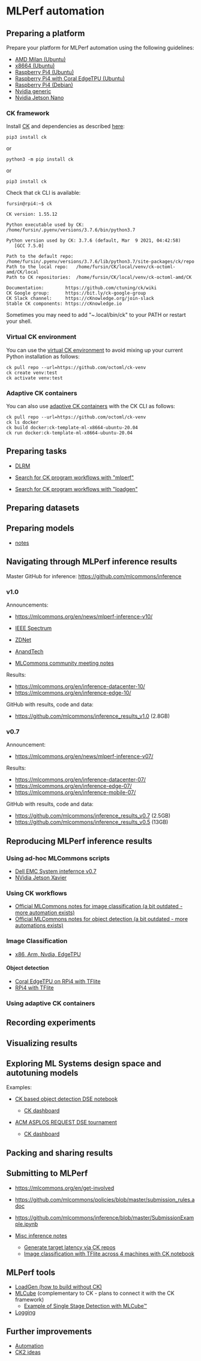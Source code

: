 # MLPerf automation

## Preparing a platform
Prepare your platform for MLPerf automation using the following guidelines:

* [AMD Milan (Ubuntu)](platform/amd-milan.md)
* [x8664 (Ubuntu)](platform/x8664-ubuntu.md)
* [Raspberry Pi4 (Ubuntu)](platform/rpi4-ubuntu.md)
* [Raspberry Pi4 with Coral EdgeTPU (Ubuntu)](platform/rpi4-coral-ubuntu.md)
* [Raspberry Pi4 (Debian)](platform/rpi4-debian.md)
* [Nvidia generic](platform/nvidia-generic.md)
* [Nvidia Jetson Nano](platform/nvidia-jetson-nano.md)

### CK framework

Install [CK](https://github.com/ctuning/ck) and dependencies as described [here](https://ck.readthedocs.io/en/latest/src/installation.html):

```
pip3 install ck
```
or 
```
python3 -m pip install ck
```
or
```
pip3 install ck
```

Check that ck CLI is available:
```
fursin@rpi4:~$ ck

CK version: 1.55.12

Python executable used by CK: /home/fursin/.pyenv/versions/3.7.6/bin/python3.7

Python version used by CK: 3.7.6 (default, Mar  9 2021, 04:42:58)
   [GCC 7.5.0]

Path to the default repo: /home/fursin/.pyenv/versions/3.7.6/lib/python3.7/site-packages/ck/repo
Path to the local repo:   /home/fursin/CK/local/venv/ck-octoml-amd/CK/local
Path to CK repositories:  /home/fursin/CK/local/venv/ck-octoml-amd/CK

Documentation:        https://github.com/ctuning/ck/wiki
CK Google group:      https://bit.ly/ck-google-group
CK Slack channel:     https://cKnowledge.org/join-slack
Stable CK components: https://cKnowledge.io
```

Sometimes you may need to add "~.local/bin/ck" to your PATH or restart your shell.

### Virtual CK environment

You can use the [virtual CK environment](https://github.com/octoml/ck-venv) to avoid mixing up your current Python installation as follows:
```
ck pull repo --url=https://github.com/octoml/ck-venv
ck create venv:test
ck activate venv:test
```

### Adaptive CK containers

You can also use [adaptive CK containers](https://github.com/octoml/ck-venv/blob/main/README.docker.md)
with the CK CLI as follows:

```
ck pull repo --url=https://github.com/octoml/ck-venv
ck ls docker
ck build docker:ck-template-ml-x8664-ubuntu-20.04
ck run docker:ck-template-ml-x8664-ubuntu-20.04
```

## Preparing tasks

* [DLRM](tasks/dlrm.md)

* [Search for CK program workflows with "mlperf"](https://cknowledge.io/?q=module_uoa%3A%22program%22+AND+mlperf)
* [Search for CK program workflows with "loadgen"](https://cknowledge.io/?q=module_uoa%3A%22program%22+AND+loadgen)

## Preparing datasets

## Preparing models

* [notes](models/notes.md)

## Navigating through MLPerf inference results

Master GitHub for inference: https://github.com/mlcommons/inference

### v1.0

Announcements: 
* https://mlcommons.org/en/news/mlperf-inference-v10/

* [IEEE Spectrum](https://spectrum.ieee.org/tech-talk/artificial-intelligence/machine-learning/these-might-be-the-fastest-and-most-efficient-ai-systems-around)
* [ZDNet](https://www.zdnet.com/article/ai-industrys-performance-benchmark-mlperf-for-the-first-time-also-measures-the-energy-that-machine-learning-consumes/)
* [AnandTech](https://www.anandtech.com/show/16632/mlperf-inference-v10-2000-suite-results-new-power-measurements)

* [MLCommons community meeting notes](https://docs.google.com/presentation/d/1w0BfO-S7sEA3kTmxUPaJvpHjHQgP10zf2FcRyR2Vmmc/edit#slide=id.gd34e303737_3_6)


Results:
* https://mlcommons.org/en/inference-datacenter-10/
* https://mlcommons.org/en/inference-edge-10/

GitHub with results, code and data:
* https://github.com/mlcommons/inference_results_v1.0 (2.8GB)
  
### v0.7

Announcement:
* https://mlcommons.org/en/news/mlperf-inference-v07/

Results:
* https://mlcommons.org/en/inference-datacenter-07/
* https://mlcommons.org/en/inference-edge-07/
* https://mlcommons.org/en/inference-mobile-07/

GitHub with results, code and data:
* https://github.com/mlcommons/inference_results_v0.7 (2.5GB)
* https://github.com/mlcommons/inference_results_v0.5 (13GB)

## Reproducing MLPerf inference results

### Using ad-hoc MLCommons scripts

* [Dell EMC System intefernce v0.7](https://infohub.delltechnologies.com/p/running-the-mlperf-inference-v0-7-benchmark-on-dell-emc-systems)
* [NVidia Jetson Xavier](reproduce/image-classification-nvidia-jetson-xavier-mlperf.md)

### Using CK workflows

* [Official MLCommons notes for image classification (a bit outdated - more automation exists)](https://github.com/mlcommons/inference/tree/master/vision/classification_and_detection/optional_harness_ck/classification)
* [Official MLCommons notes for object detection (a bit outdated - more automations exists)](https://github.com/mlcommons/inference/tree/master/vision/classification_and_detection/optional_harness_ck/detection)


### Image Classification

* [x86, Arm, Nvdia, EdgeTPU](reproduce-ck/image-classification-tflite.md)

#### Object detection

* [Coral EdgeTPU on RPi4 with TFlite](reproduce-ck/object-detection-rpi4-coral-tflite.md)
* [RPi4 with TFlite](reproduce-ck/object-detection-rpi4-tflite.md)

### Using adaptive CK containers


## Recording experiments

## Visualizing results

## Exploring ML Systems design space and autotuning models

Examples:
* [CK based object detection DSE notebook](https://nbviewer.jupyter.org/urls/dl.dropbox.com/s/f28u9epifr0nn09/ck-dse-demo-object-detection.ipynb)
  * [CK dashboard](https://cknowledge.io/result/crowd-benchmarking-mlperf-inference-classification-mobilenets-all)

* [ACM ASPLOS REQUEST DSE tournament](https://cknowledge.io/c/event/repro-request-asplos2018)
  * [CK dashboard](https://cknowledge.io/c/result/pareto-efficient-ai-co-design-tournament-request-acm-asplos-2018)

## Packing and sharing results

## Submitting to MLPerf

* https://mlcommons.org/en/get-involved

* https://github.com/mlcommons/policies/blob/master/submission_rules.adoc
* https://github.com/mlcommons/inference/blob/master/SubmissionExample.ipynb


* [Misc inference notes](inference/notes.md)
  * [Generate target latency via CK repos](https://cknowledge.io/c/program/generate-target-latency)
  * [Image classification with TFlite across 4 machines with CK notebook](https://nbviewer.jupyter.org/github/ctuning/ck-ml/blob/main/jnotebook/image-classification-tflite-loadgen/image-classification-tflite-loadgen.ipynb)

## MLPerf tools

* [LoadGen (how to build without CK)](https://github.com/mlcommons/inference/blob/master/loadgen/README_BUILD.md)
* [MLCube](tools/mlcube.md) (complementary to CK - plans to connect it with the CK framework)
  * [Example of Single Stage Detection with MLCube™](https://github.com/mlcommons/training/pull/465)
* [Logging](tools/logging.md)

## Further improvements

* [Automation](tbd-automation.md)
* [CK2 ideas](tbd-ck2.md)
